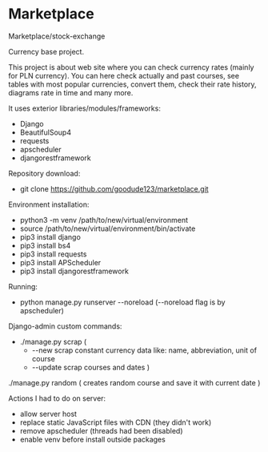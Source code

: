 # Marketplace
Marketplace/stock-exchange

Currency base project.

This project is about web site where you can check currency rates (mainly for PLN currency).
You can here check actually and past courses, see tables with most popular currencies, convert them,
check their rate history, diagrams rate in time and many more.


It uses exterior libraries/modules/frameworks:
  - Django
  - BeautifulSoup4
  - requests
  - apscheduler
  - djangorestframework
  
Repository download:
  - git clone https://github.com/goodude123/marketplace.git
  
Environment installation:
  - python3 -m venv /path/to/new/virtual/environment
  - source /path/to/new/virtual/environment/bin/activate
  - pip3 install django
  - pip3 install bs4
  - pip3 install requests
  - pip3 install APScheduler
  - pip3 install djangorestframework

Running:
  - python manage.py runserver --noreload 
  (--noreload flag is by apscheduler)

  

Django-admin custom commands:
  - ./manage.py scrap (
    - --new      scrap constant currency data like: name, abbreviation, unit of course
    - --update   scrap courses and dates
  )
  
  ./manage.py random (
    creates random course and save it with current date
  )


Actions I had to do on server:
  - allow server host
  - replace static JavaScript files with CDN (they didn't work)
  - remove apscheduler (threads had been disabled)
  - enable venv before install outside packages
